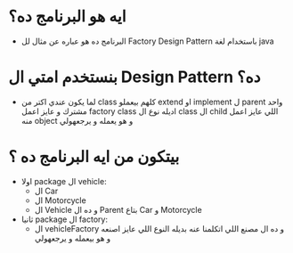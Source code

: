 # ايه هو البرنامج ده؟
- البرنامج ده هو عباره عن مثال لل Factory Design Pattern باستخدام لغة java
# بنستخدم امتي ال Design Pattern ده؟
- لما يكون عندي اكتر من class كلهم بيعملو extend او implement ل parent واحد مشترك و عايز اعمل factory class اديله نوع ال class ال child اللي عايز اعمل منه object و هو يعمله و يرجعهولي
# بيتكون من ايه البرنامج ده ؟
- اولا package ال vehicle:
  - ال Car
  - ال Motorcycle
  - ال Vehicle و ده ال Parent بتاع Car و Motorcycle
- ثانيا package ال factory:
  - ال vehicleFactory و ده ال مصنع اللي اتكلمنا عنه بديله النوع اللي عايز اصنعه و هو بيعمله و يرجعهولي
